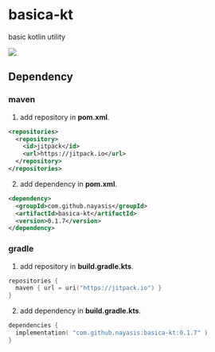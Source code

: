 # basica-kt
basic kotlin utility

[![](https://jitpack.io/v/nayasis/basica-kt.svg)](https://jitpack.io/#nayasis/basica-kt)

## Dependency

### maven

1. add repository in **pom.xml**.
```xml
<repositories>
  <repository>
    <id>jitpack</id>
    <url>https://jitpack.io</url>
  </repository>
</repositories>
```

2. add dependency in **pom.xml**.
```xml
<dependency>
  <groupId>com.github.nayasis</groupId>
  <artifactId>basica-kt</artifactId>
  <version>0.1.7</version>
</dependency>
```

### gradle

1. add repository in **build.gradle.kts**.
```kotlin
repositories {
  maven { url = uri("https://jitpack.io") }
}
```

2. add dependency in **build.gradle.kts**.
```kotlin
dependencies {
  implementation( "com.github.nayasis:basica-kt:0.1.7" )
}
```
